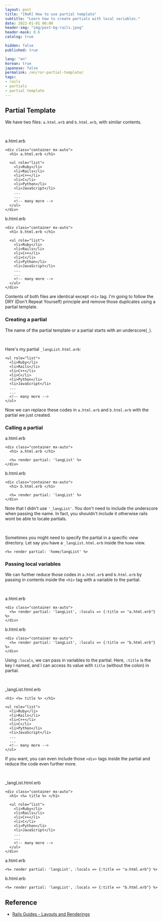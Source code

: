 ```yaml
---
layout: post
title: "[RoR] How to use partial template"
subtitle: "Learn how to create partials with local variables."
date: 2022-01-01 06:00
header-img: "img/post-bg-rails.jpeg"
header-mask: 0.6
catalog: true

hidden: false
published: true

lang: "en"
korean: true
japanese: false
permalink: /en/ror-partial-template/
tags:
- rails
- partials
- partial template
---
```


## Partial Template

We have two files: `a.html.erb` and `b.html.erb`, with similar contents.

<br>

a.html.erb
```erb
<div class="container mx-auto">
  <h1> a.html.erb </h1>

  <ul role="list">
    <li>Ruby</li>
    <li>Rails</li>
    <li>C++</li>
    <li>C</li> 
    <li>Python</li>
    <li>JavaScript</li>
    ... 
    ...
    <!-- many more -->
  </ul>
</div>
```

b.html.erb
```erb
<div class="container mx-auto">
  <h1> b.html.erb </h1>

  <ul role="list">
    <li>Ruby</li>
    <li>Rails</li>
    <li>C++</li>
    <li>C</li> 
    <li>Python</li>
    <li>JavaScript</li>
    ... 
    ...
    <!-- many more -->
  </ul>
</div>
```

Contents of both files are identical except `<h1>` tag. I'm going to follow the DRY (Don't Repeat Yourself) principle and remove those duplicates using a partial template.

### Creating a partial
The name of the partial template or a partial starts with an underscore(`_`). 

<br>

Here's my partial `_langList.html.erb`:
```erb
<ul role="list">
  <li>Ruby</li>
  <li>Rails</li>
  <li>C++</li>
  <li>C</li> 
  <li>Python</li>
  <li>JavaScript</li>
  ... 
  ...
  <!-- many more -->
</ul>
```

Now we can replace these codes in `a.html.erb` and `b.html.erb` with the partial we just created.

### Calling a partial

a.html.erb
```erb
<div class="container mx-auto">
  <h1> a.html.erb </h1>
  
  <%= render partial: 'langList' %>
</div>
```

b.html.erb
```erb
<div class="container mx-auto">
  <h1> b.html.erb </h1>

  <%= render partial: 'langList' %>
</div>
```

Note that I didn't use `'_langList'`. You don't need to include the underscore when passing the name. In fact, you shouldn't include it otherwise rails wont be able to locate partials.

<br>

Sometimes you might need to specify the partial in a specific view directory. Let say you have a `_langList.html.erb` inside the `home` view.
```erb
<%= render partial: 'home/langList' %>
```

### Passing local variables
We can further reduce those codes in `a.html.erb` and `b.html.erb` by passing in contents inside the `<h1>` tag with a variable to the partial.

<br>

a.html.erb
```erb
<div class="container mx-auto">
  <%= render partial: 'langList', :locals => {:title => "a.html.erb"} %>
</div>
```

b.html.erb
```erb
<div class="container mx-auto">
  <%= render partial: 'langList', :locals => {:title => "b.html.erb"} %>
</div>
```

Using `:locals`, we can pass in variables to the partial. Here, `:title` is the key I named, and I can access its value with `title` (without the colon) in partial.

<br>

_langList.html.erb
```erb
<h1> <%= title %> </h1>

<ul role="list">
  <li>Ruby</li>
  <li>Rails</li>
  <li>C++</li>
  <li>C</li> 
  <li>Python</li>
  <li>JavaScript</li>
  ... 
  ...
  <!-- many more -->
</ul>
```

If you want, you can even include those `<div>` tags inside the partial and reduce the code even further more.

<br>

_langList.html.erb
```erb
<div class="container mx-auto">
  <h1> <%= title %> </h1>

  <ul role="list">
    <li>Ruby</li>
    <li>Rails</li>
    <li>C++</li>
    <li>C</li> 
    <li>Python</li>
    <li>JavaScript</li>
    ... 
    ...
    <!-- many more -->
  </ul>
</div>
```

a.html.erb
```erb
<%= render partial: 'langList', :locals => {:title => "a.html.erb"} %>
```

b.html.erb
```erb
<%= render partial: 'langList', :locals => {:title => "b.html.erb"} %>
```

## Reference
- [Rails Guides - Layouts and Renderings](https://guides.rubyonrails.org/layouts_and_rendering.html)